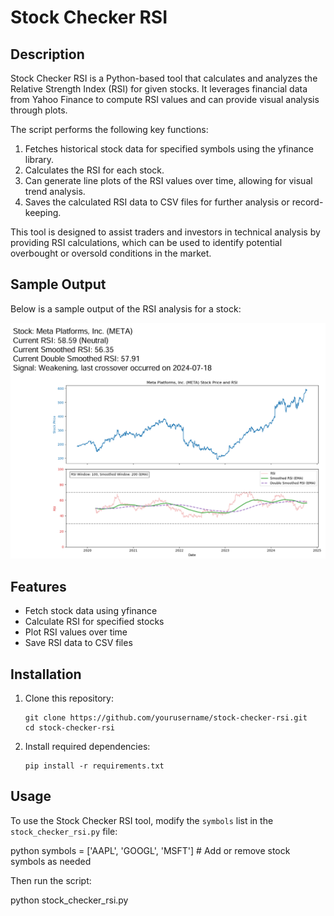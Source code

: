 # Stock Checker RSI

## Description

Stock Checker RSI is a Python-based tool that calculates and analyzes the Relative Strength Index (RSI) for given stocks. It leverages financial data from Yahoo Finance to compute RSI values and can provide visual analysis through plots.

The script performs the following key functions:
1. Fetches historical stock data for specified symbols using the yfinance library.
2. Calculates the RSI for each stock.
3. Can generate line plots of the RSI values over time, allowing for visual trend analysis.
4. Saves the calculated RSI data to CSV files for further analysis or record-keeping.

This tool is designed to assist traders and investors in technical analysis by providing RSI calculations, which can be used to identify potential overbought or oversold conditions in the market.

## Sample Output

Below is a sample output of the RSI analysis for a stock:

![Sample RSI Output](sample_output.png)

## Features

- Fetch stock data using yfinance
- Calculate RSI for specified stocks
- Plot RSI values over time
- Save RSI data to CSV files

## Installation

1. Clone this repository:
   ```
   git clone https://github.com/yourusername/stock-checker-rsi.git
   cd stock-checker-rsi
   ```

2. Install required dependencies:
   ```
   pip install -r requirements.txt
   ```

## Usage

To use the Stock Checker RSI tool, modify the `symbols` list in the `stock_checker_rsi.py` file:

python
symbols = ['AAPL', 'GOOGL', 'MSFT'] # Add or remove stock symbols as needed

Then run the script:

python stock_checker_rsi.py


